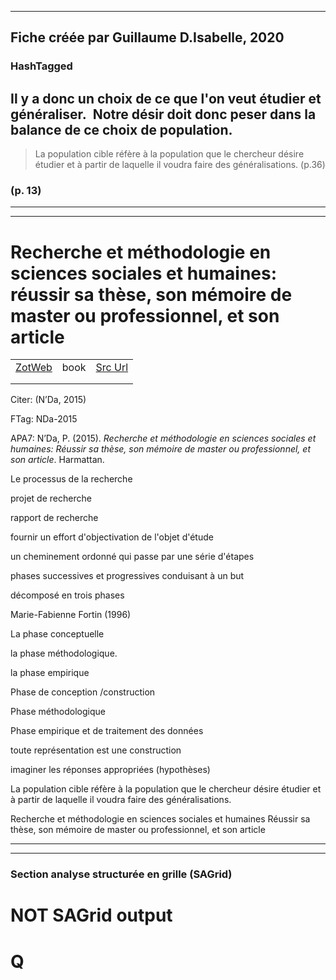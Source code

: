
----
Fiche créée par Guillaume D.Isabelle, 2020 
---- 

### HashTagged 






## Il y a donc un choix de ce que l'on veut étudier et généraliser.  Notre désir doit donc peser dans la balance de ce choix de population.


>La population cible réfère à la population que le chercheur désire étudier et à partir de laquelle il voudra faire des généralisations. (p.36)




### (p. 13) 






----

----



# Recherche et méthodologie en sciences sociales et humaines: réussir sa thèse, son mémoire de master ou professionnel, et son article
|       |       |       |
|  ---  |  ---  |  ---  |
|   [ZotWeb](http://zotero.org/users/180474/items/9GVWSESE)    | book      | [Src Url](undefined)      |
|       |       |       |
|       |       |       |

Citer: (N’Da, 2015)

FTag: NDa-2015

APA7: N’Da, P. (2015). _Recherche et méthodologie en sciences sociales et humaines: Réussir sa thèse, son mémoire de master ou professionnel, et son article_. Harmattan.



Le processus de la recherche



projet de recherche



rapport de recherche



fournir un effort d'objectivation de l'objet d'étude



un cheminement ordonné qui passe par une série d'étapes



phases successives et progressives conduisant à un but



décomposé en trois phases



Marie-Fabienne Fortin (1996)



La phase conceptuelle



la phase méthodologique.



la phase empirique



Phase de conception /construction



Phase méthodologique



Phase empirique et de traitement des données



toute représentation est une construction



imaginer les réponses appropriées (hypothèses)



La population cible réfère à la population que le chercheur désire étudier et à partir de laquelle il voudra faire des généralisations.



Recherche et méthodologie en sciences sociales et humaines Réussir sa thèse, son mémoire de master ou professionnel, et son article






----

----



### Section analyse structurée en grille (SAGrid)


# NOT SAGrid output

# Q

